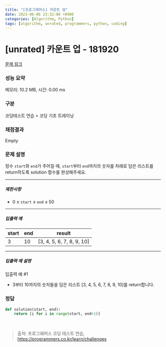 ```yaml
---
title: "[프로그래머스] 카운트 업"
date: 2023-06-06 23:32:00 +0900
categories: [Algorithm, Python]
tags: [algorithm, unrated, programmers, python, coding]
---
```


# [unrated] 카운트 업 - 181920

[문제 링크](https://school.programmers.co.kr/learn/courses/30/lessons/181920)

### 성능 요약

메모리: 10.2 MB, 시간: 0.00 ms

### 구분

코딩테스트 연습 > 코딩 기초 트레이닝

### 채점결과

Empty

### 문제 설명

<p>정수 <code>start</code>와 <code>end</code>가 주어질 때, <code>start</code>부터 <code>end</code>까지의 숫자를 차례로 담은 리스트를 return하도록 solution 함수를 완성해주세요.</p>

<hr>

<h5>제한사항</h5>

<ul>
<li>0 ≤ <code>start</code> ≤ <code>end</code> ≤ 50</li>
</ul>

<hr>

<h5>입출력 예</h5>

| start | end | result                    |
|-------|-----|---------------------------|
| 3     | 10  | [3, 4, 5, 6, 7, 8, 9, 10] |

<hr>

<h5>입출력 예 설명</h5>

<p>입출력 예 #1</p>

<ul>
<li>3부터 10까지의 숫자들을 담은 리스트 [3, 4, 5, 6, 7, 8, 9, 10]를 return합니다.</li>
</ul>

### 정답

```python
def solution(start, end):
    return [i for i in range(start, end+1)]
```

<br>

> 출처: 프로그래머스 코딩 테스트 연습, https://programmers.co.kr/learn/challenges
